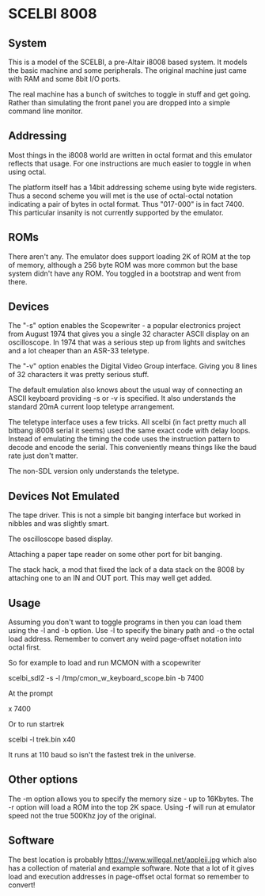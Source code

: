 # SCELBI 8008

## System
This is a model of the SCELBI, a pre-Altair i8008 based system. It models
the basic machine and some peripherals. The original machine just came with
RAM and some 8bit I/O ports.

The real machine has a bunch of switches to toggle in stuff and get going. 
Rather than simulating the front panel you are dropped into a simple command 
line monitor.

## Addressing

Most things in the i8008 world are written in octal format and this emulator
reflects that usage. For one instructions are much easier to toggle in when
using octal.

The platform itself has a 14bit addressing scheme using byte wide registers.
Thus a second scheme you will met is the use of octal-octal notation
indicating a pair of bytes in octal format. Thus "017-000" is in fact 7400.
This particular insanity is not currently supported by the emulator.

## ROMs

There aren't any. The emulator does support loading 2K of ROM at the top of
memory, although a 256 byte ROM was more common but the base system didn't
have any ROM. You toggled in a bootstrap and went from there.

## Devices

The "-s" option enables the Scopewriter - a popular electronics project from
August 1974 that gives you a single 32 character ASCII display on an
oscilloscope. In 1974 that was a serious step up from lights and switches
and a lot cheaper than an ASR-33 teletype.

The "-v" option enables the Digital Video Group interface. Giving you 8
lines of 32 characters it was pretty serious stuff.

The default emulation also knows about the usual way of connecting an ASCII
keyboard providing -s or -v is specified. It also understands the standard 20mA
current loop teletype arrangement.

The teletype interface uses a few tricks. All scelbi (in fact pretty much
all bitbang i8008 serial it seems) used the same exact code with delay
loops. Instead of emulating the timing the code uses the instruction pattern
to decode and encode the serial. This conveniently means things like the
baud rate just don't matter.

The non-SDL version only understands the teletype.

## Devices Not Emulated

The tape driver. This is not a simple bit banging interface but worked in
nibbles and was slightly smart.

The oscilloscope based display.

Attaching a paper tape reader on some other port for bit banging.

The stack hack, a mod that fixed the lack of a data stack on the 8008 by
attaching one to an IN and OUT port. This may well get added.

## Usage

Assuming you don't want to toggle programs in then you can load them using
the -l and -b option. Use -l to specify the binary path and -o the octal
load address. Remember to convert any weird page-offset notation into octal
first.

So for example to load and run MCMON with a scopewriter

scelbi_sdl2 -s -l /tmp/cmon_w_keyboard_scope.bin -b 7400

At the prompt

x 7400

Or to run startrek

scelbi -l trek.bin
x40

It runs at 110 baud so isn't the fastest trek in the universe.

## Other options

The -m option allows you to specify the memory size - up to 16Kbytes. The -r
option will load a ROM into the top 2K space. Using -f will run at emulator
speed not the true 500Khz joy of the original.

## Software

The best location is probably https://www.willegal.net/appleii.jpg which
also has a collection of material and example software. Note that a lot of
it gives load and execution addresses in page-offset octal format so
remember to convert!
